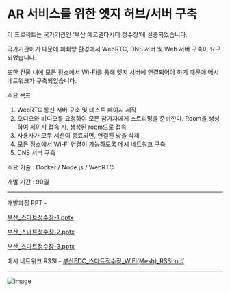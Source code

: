 # AR 서비스를 위한 엣지 허브/서버 구축
이 프로젝트는 국가기관인 ‘부산 에코델타시티 정수장’에 실증되었습니다. 

국가기관이기 때문에 폐쇄망 환경에서 WebRTC, DNS 서버 및 Web 서버 구축이 요구되었습니다. 

또한 건물 내에 모든 장소에서 Wi-Fi를 통해 엣지 서버에 연결되어야 하기 때문에 메시 네트워크가 구축되었습니다.

주요 목표
1. WebRTC 통신 서버 구축 및 테스트 페이지 제작
2. 오디오와 비디오를 요청하여 모든 참가자에게 스트리밍을 준비한다. Room을 생성하여 페이지 접속 시, 생성된  room으로 접속
3. 사용자가 모두 세션이 종료되면, 연결된 방을 삭제
4. 모든 장소에서 Wi-Fi 연결이 가능하도록 메시 네트워크 구축
5. DNS 서버 구축

주요 기술 : Docker / Node.js / WebRTC 

개발 기간 : 90일


---------------------------------------------
개발과정 PPT - 

[부산_스마트정수장-1.pptx](https://github.com/Hong-SukJun/WebRTC-in-Smart-Water-Purification-Plant/files/14629019/_.-1.pptx)


[부산_스마트정수장-2.pptx](https://github.com/Hong-SukJun/WebRTC-in-Smart-Water-Purification-Plant/files/14629028/_.-2.pptx)


[부산_스마트정수장-3.pptx](https://github.com/Hong-SukJun/WebRTC-in-Smart-Water-Purification-Plant/files/14629031/_.-3.pptx)



메시 네트워크 RSSI - [부산EDC_스마트정수장_WiFi(Mesh)_RSSI.pdf](https://github.com/Hong-SukJun/WebRTC-in-Smart-Water-Purification-Plant/files/14629008/EDC_._WiFi.Mesh._RSSI.pdf)

---------------------------------------------



![image](https://github.com/Hong-SukJun/WebRTC-in-Smart-Water-Purification-Plant/assets/163775403/fd72561a-3fe4-4f4c-9202-d25e2cb2b072)

